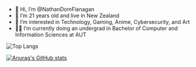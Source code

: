 - 👋 Hi, I’m @NathanDomFlanagan
- 🗿  I’m 21 years old and live in New Zealand
- 👀 I’m interested in Technology, Gaming, Anime, Cybersecurity, and Art
- 🐱‍👤 I’m currently doing an undergrad in Bachelor of Computer and Information Sciences at AUT

![Top Langs](https://github-readme-stats.vercel.app/api/top-langs/?username=NathanDomFlanagan&layout=compact)

[![Anurag's GitHub stats](https://github-readme-stats.vercel.app/api?username=NathanDomFlanagan&show_icons=true&theme=transparent)](https://github.com/anuraghazra/github-readme-stats)
